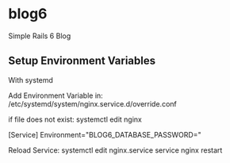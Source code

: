 # blog6

Simple Rails 6 Blog

## Setup Environment Variables

With systemd

Add Environment Variable in:
/etc/systemd/system/nginx.service.d/override.conf

if file does not exist:
systemctl edit nginx

[Service]
Environment="BLOG6_DATABASE_PASSWORD=<PASSWORD>"

Reload Service:
systemctl edit nginx.service
service nginx restart
